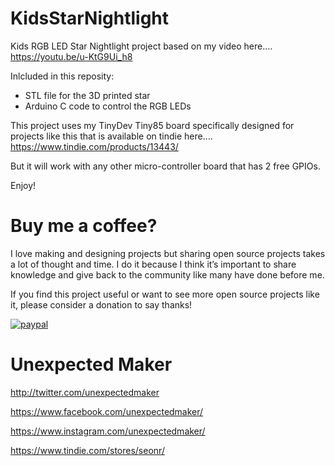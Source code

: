 # KidsStarNightlight
Kids RGB LED Star Nightlight project based on my video here....
https://youtu.be/u-KtG9Ui_h8

Inlcluded in this reposity:
- STL file for the 3D printed star
- Arduino C code to control the RGB LEDs

This project uses my TinyDev Tiny85 board specifically designed for projects like this that is available on tindie here....
https://www.tindie.com/products/13443/

But it will work with any other micro-controller board that has 2 free GPIOs.

Enjoy!

# Buy me a coffee?
I love making and designing projects but sharing open source projects takes a lot of thought and time. I do it because I think it’s important to share knowledge and give back to the community like many have done before me.

If you find this project useful or want to see more open source projects like it, please consider a donation to say thanks!

[![paypal](https://www.buymeacoffee.com/assets/img/custom_images/orange_img.png)](https://www.buymeacoffee.com/YLVGbhJP0)

# Unexpected Maker
http://twitter.com/unexpectedmaker

https://www.facebook.com/unexpectedmaker/

https://www.instagram.com/unexpectedmaker/

https://www.tindie.com/stores/seonr/
